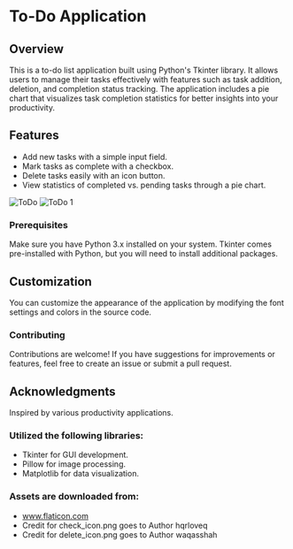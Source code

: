 # To-Do Application

## Overview
This is a to-do list application built using Python's Tkinter library. It allows users to manage their tasks effectively with features such as task addition, deletion, and completion status tracking. The application includes a pie chart that visualizes task completion statistics for better insights into your productivity.

## Features
- Add new tasks with a simple input field.
- Mark tasks as complete with a checkbox.
- Delete tasks easily with an icon button.
- View statistics of completed vs. pending tasks through a pie chart.


![ToDo](https://github.com/user-attachments/assets/98f5a169-a6aa-43e9-b1b4-7bab962bd6df)
![ToDo 1](https://github.com/user-attachments/assets/a55b4f17-45b0-4df4-a87b-eb37743ee62e)



### Prerequisites
Make sure you have Python 3.x installed on your system. Tkinter comes pre-installed with Python, but you will need to install additional packages.

## Customization
You can customize the appearance of the application by modifying the font settings and colors in the source code.

### Contributing
Contributions are welcome! If you have suggestions for improvements or features, feel free to create an issue or submit a pull request.

## Acknowledgments
Inspired by various productivity applications.
### Utilized the following libraries:
- Tkinter for GUI development.
- Pillow for image processing.
- Matplotlib for data visualization.
### Assets are downloaded from:
- www.flaticon.com
- Credit for check_icon.png goes to Author hqrloveq
- Credit for delete_icon.png goes to Author waqasshah
